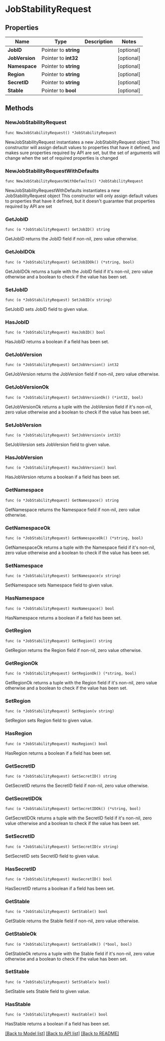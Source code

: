 # JobStabilityRequest

## Properties

Name | Type | Description | Notes
------------ | ------------- | ------------- | -------------
**JobID** | Pointer to **string** |  | [optional] 
**JobVersion** | Pointer to **int32** |  | [optional] 
**Namespace** | Pointer to **string** |  | [optional] 
**Region** | Pointer to **string** |  | [optional] 
**SecretID** | Pointer to **string** |  | [optional] 
**Stable** | Pointer to **bool** |  | [optional] 

## Methods

### NewJobStabilityRequest

`func NewJobStabilityRequest() *JobStabilityRequest`

NewJobStabilityRequest instantiates a new JobStabilityRequest object
This constructor will assign default values to properties that have it defined,
and makes sure properties required by API are set, but the set of arguments
will change when the set of required properties is changed

### NewJobStabilityRequestWithDefaults

`func NewJobStabilityRequestWithDefaults() *JobStabilityRequest`

NewJobStabilityRequestWithDefaults instantiates a new JobStabilityRequest object
This constructor will only assign default values to properties that have it defined,
but it doesn't guarantee that properties required by API are set

### GetJobID

`func (o *JobStabilityRequest) GetJobID() string`

GetJobID returns the JobID field if non-nil, zero value otherwise.

### GetJobIDOk

`func (o *JobStabilityRequest) GetJobIDOk() (*string, bool)`

GetJobIDOk returns a tuple with the JobID field if it's non-nil, zero value otherwise
and a boolean to check if the value has been set.

### SetJobID

`func (o *JobStabilityRequest) SetJobID(v string)`

SetJobID sets JobID field to given value.

### HasJobID

`func (o *JobStabilityRequest) HasJobID() bool`

HasJobID returns a boolean if a field has been set.

### GetJobVersion

`func (o *JobStabilityRequest) GetJobVersion() int32`

GetJobVersion returns the JobVersion field if non-nil, zero value otherwise.

### GetJobVersionOk

`func (o *JobStabilityRequest) GetJobVersionOk() (*int32, bool)`

GetJobVersionOk returns a tuple with the JobVersion field if it's non-nil, zero value otherwise
and a boolean to check if the value has been set.

### SetJobVersion

`func (o *JobStabilityRequest) SetJobVersion(v int32)`

SetJobVersion sets JobVersion field to given value.

### HasJobVersion

`func (o *JobStabilityRequest) HasJobVersion() bool`

HasJobVersion returns a boolean if a field has been set.

### GetNamespace

`func (o *JobStabilityRequest) GetNamespace() string`

GetNamespace returns the Namespace field if non-nil, zero value otherwise.

### GetNamespaceOk

`func (o *JobStabilityRequest) GetNamespaceOk() (*string, bool)`

GetNamespaceOk returns a tuple with the Namespace field if it's non-nil, zero value otherwise
and a boolean to check if the value has been set.

### SetNamespace

`func (o *JobStabilityRequest) SetNamespace(v string)`

SetNamespace sets Namespace field to given value.

### HasNamespace

`func (o *JobStabilityRequest) HasNamespace() bool`

HasNamespace returns a boolean if a field has been set.

### GetRegion

`func (o *JobStabilityRequest) GetRegion() string`

GetRegion returns the Region field if non-nil, zero value otherwise.

### GetRegionOk

`func (o *JobStabilityRequest) GetRegionOk() (*string, bool)`

GetRegionOk returns a tuple with the Region field if it's non-nil, zero value otherwise
and a boolean to check if the value has been set.

### SetRegion

`func (o *JobStabilityRequest) SetRegion(v string)`

SetRegion sets Region field to given value.

### HasRegion

`func (o *JobStabilityRequest) HasRegion() bool`

HasRegion returns a boolean if a field has been set.

### GetSecretID

`func (o *JobStabilityRequest) GetSecretID() string`

GetSecretID returns the SecretID field if non-nil, zero value otherwise.

### GetSecretIDOk

`func (o *JobStabilityRequest) GetSecretIDOk() (*string, bool)`

GetSecretIDOk returns a tuple with the SecretID field if it's non-nil, zero value otherwise
and a boolean to check if the value has been set.

### SetSecretID

`func (o *JobStabilityRequest) SetSecretID(v string)`

SetSecretID sets SecretID field to given value.

### HasSecretID

`func (o *JobStabilityRequest) HasSecretID() bool`

HasSecretID returns a boolean if a field has been set.

### GetStable

`func (o *JobStabilityRequest) GetStable() bool`

GetStable returns the Stable field if non-nil, zero value otherwise.

### GetStableOk

`func (o *JobStabilityRequest) GetStableOk() (*bool, bool)`

GetStableOk returns a tuple with the Stable field if it's non-nil, zero value otherwise
and a boolean to check if the value has been set.

### SetStable

`func (o *JobStabilityRequest) SetStable(v bool)`

SetStable sets Stable field to given value.

### HasStable

`func (o *JobStabilityRequest) HasStable() bool`

HasStable returns a boolean if a field has been set.


[[Back to Model list]](../README.md#documentation-for-models) [[Back to API list]](../README.md#documentation-for-api-endpoints) [[Back to README]](../README.md)


